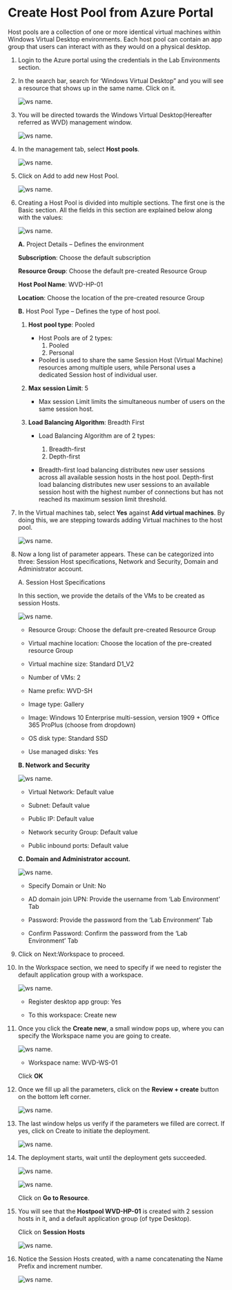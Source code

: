 # Create Host Pool from Azure Portal 
 
Host pools are a collection of one or more identical virtual machines within Windows Virtual Desktop environments. Each host pool can contain an app group that users can interact with as they would on a physical desktop. 

1. Login to the Azure portal using the credentials in the Lab Environments section. 

2. In the search bar, search for ‘Windows Virtual Desktop” and you will see a resource that shows up in the same name. Click on it. 

    ![ws name.](media/1.png)
 

3. You will be directed towards the Windows Virtual Desktop(Hereafter referred as WVD) management window.  

    ![ws name.](media/2.png)


4. In the management tab, select **Host pools**. 

    ![ws name.](media/3.png)


5. Click on Add to add new Host Pool. 

    ![ws name.](media/4.png)


6. Creating a Host Pool is divided into multiple sections. The first one is the Basic section. All the fields in this section are explained below along with the values: 

    ![ws name.](media/5.png)
 
 
   **A.** Project Details – Defines the environment 

      **Subscription**: Choose the default subscription

      **Resource Group**: Choose the default pre-created Resource Group

      **Host Pool Name**: WVD-HP-01 

      **Location**: Choose the location of the pre-created resource Group

   **B.** Host Pool Type – Defines the type of host pool. 

      1. **Host pool type**: Pooled
 

         * Host Pools are of 2 types:
             1.	Pooled
             2.	Personal
         * Pooled is used to share the same Session Host (Virtual Machine) resources among multiple users, while Personal uses a dedicated   Session host of individual user.


    
      2. **Max session Limit**: 5


          * Max session Limit limits the simultaneous number of users on the same session host.
  
       
      3. **Load Balancing Algorithm**: Breadth First


           * Load Balancing Algorithm are of 2 types:
             1. Breadth-first
             2. Depth-first

           * Breadth-first load balancing distributes new user sessions across all available session hosts in the host pool. Depth-first load balancing distributes new user sessions to an available session host with the highest number of connections but has not reached its maximum session limit threshold.
   
   

   
7. In the Virtual machines tab, select **Yes** against **Add virtual machines**. By doing this, we are stepping towards adding Virtual machines to the host pool. 

    ![ws name.](media/9.png)

8. Now a long list of parameter appears. These can be categorized into three: Session Host specifications, Network and Security, Domain and Administrator account. 

    A. Session Host Specifications 

      In this section, we provide the details of the VMs to be created as session Hosts. 
   
    ![ws name.](media/10.png)
   

      * Resource Group: Choose the default pre-created Resource Group

      * Virtual machine location: Choose the location of the pre-created resource Group

      * Virtual machine size: Standard D1_V2 

      * Number of VMs: 2 
   
      * Name prefix: WVD-SH 

      * Image type: Gallery 

      * Image: Windows 10 Enterprise multi-session, version 1909 + Office 365 ProPlus (choose from dropdown) 

      * OS disk type: Standard SSD 

      * Use managed disks: Yes 
    
   
    **B. Network and Security** 
 
      ![ws name.](media/11.png)
   
  
      * Virtual Network: Default value

      * Subnet: Default value

      * Public IP: Default value

      * Network security Group: Default value

      * Public inbound ports: Default value
 
 
    **C. Domain and Administrator account.** 

      ![ws name.](media/12.png)
 

      * Specify Domain or Unit: No 

      * AD domain join UPN: Provide the username from ‘Lab Environment’ Tab

      * Password: Provide the password from the ‘Lab Environment’ Tab

      * Confirm Password: Confirm the password from the ‘Lab Environment’ Tab
   

9. Click on Next:Workspace to proceed. 

10. In the Workspace section, we need to specify if we need to register the default application group with a workspace. 

     ![ws name.](media/13.png)
    
    
     * Register desktop app group: Yes 

     * To this workspace: Create new
    
11. Once you click the **Create new**, a small window pops up, where you can specify the Workspace name you are going to create.  

     ![ws name.](media/14.png)


      * Workspace name: WVD-WS-01

      
      Click **OK** 

12. Once we fill up all the parameters, click on the  **Review + create** button on the bottom left corner. 

     ![ws name.](media/15.png)


13. The last window helps us verify if the parameters we filled are correct. If yes, click on Create to initiate the deployment. 

     ![ws name.](media/16.png)


14. The deployment starts, wait until the deployment gets succeeded.  

     ![ws name.](media/17.png)


     ![ws name.](media/18.png)
 
 
     Click on **Go to Resource**.

15. You will see that the **Hostpool WVD-HP-01** is created with 2 session hosts in it, and a default application group (of type Desktop). 

     Click on **Session Hosts** 

     ![ws name.](media/19.png)


16. Notice the Session Hosts created, with a name concatenating the Name Prefix and increment number. 


     ![ws name.](media/20.png)

